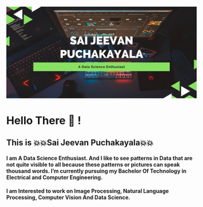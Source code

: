 ![Name](Profile1.png)
# Hello There :wave: !
## This is :boom::boom:Sai Jeevan Puchakayala:boom::boom:
#### I am A Data Science Enthusiast. And I like to see patterns in Data that are not quite visible to all because these patterns or pictures can speak thousand words. I’m currently pursuing my Bachelor Of Technology in Electrical and Computer Engineering.
#### I am Interested to work on Image Processing, Natural Language Processing, Computer Vision And Data Science.

